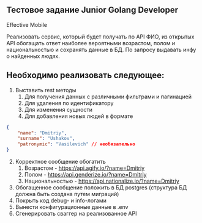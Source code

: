 ## Тестовое задание Junior Golang Developer

Effective Mobile

Реализовать сервис, который будет получать по API ФИО, из открытых API обогащать
ответ наиболее вероятными возрастом, полом и национальностью и сохранять данные в
БД. По запросу выдавать инфу о найденных людях.

## Необходимо реализовать следующее:

1. Выставить rest методы
   1. Для получения данных с различными фильтрами и пагинацией
   1. Для удаления по идентификатору
   1. Для изменения сущности
   1. Для добавления новых людей в формате

```json
{
	"name": "Dmitriy",
	"surname": "Ushakov",
	"patronymic": "Vasilevich" // необязательно
}
```

2. Корректное сообщение обогатить
   1. Возрастом - https://api.agify.io/?name=Dmitriy
   1. Полом - https://api.genderize.io/?name=Dmitriy
   1. Национальностью - https://api.nationalize.io/?name=Dmitriy
1. Обогащенное сообщение положить в БД postgres (структура БД должна быть создана
   путем миграций)
1. Покрыть код debug- и info-логами
1. Вынести конфигурационные данные в .env
1. Сгенерировать сваггер на реализованное API
